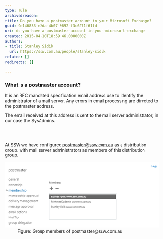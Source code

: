 ```yaml
---
type: rule
archivedreason: 
title: Do you have a postmaster account in your Microsoft Exchange?
guid: 9e146833-e2da-4b07-9692-f3c6971f61fd
uri: do-you-have-a-postmaster-account-in-your-microsoft-exchange
created: 2015-04-10T18:59:46.0000000Z
authors:
- title: Stanley Sidik
  url: https://ssw.com.au/people/stanley-sidik
related: []
redirects: []

---
```



<h3>​What is a postmaster account? </h3><p class="p1">It is an RFC mandated specification email address use to identify the administrator of a mail server. Any errors in email processing are directed to the postmaster address.</p><p class="p1">The email received at this address is sent to the mail server administrator, in our case the SysAdmins. </p>
<br><excerpt class='endintro'></excerpt><br>
<p class="p1">At SSW we have configured 
   <a href="mailto:postmaster@ssw.com.au"> 
      <span class="s1">postmaster@ssw.com.au</span></a> as a distribution group, with mail server administrators as members of this distribution group.</p><dl class="image"><dt><img src="postmaster.png" alt="postmaster.png" /></dt><dd>Figure: Group members of postmaster@ssw.com.au​</dd></dl>


